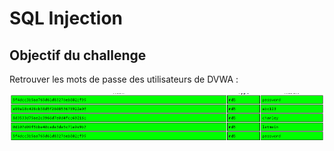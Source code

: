 # SQL Injection

## Objectif du challenge

Retrouver les mots de passe des utilisateurs de DVWA :

![](../../../../.gitbook/assets/80ef0f7a16a8a069f943e801429ef8f7%20%281%29.png)



